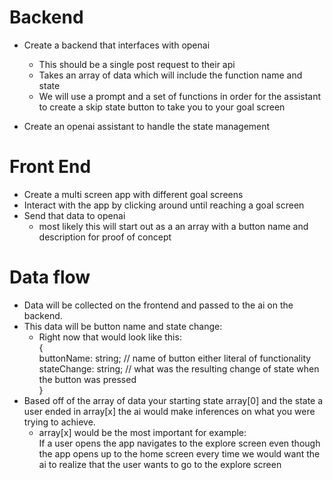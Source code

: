 # Backend

- Create a backend that interfaces with openai
    - This should be a single post request to their api
    - Takes an array of data which will include the function name and state
    - We will use a prompt and a set of functions in order for the assistant to create a skip state button to take you to your goal screen

- Create an openai assistant to handle the state management

# Front End
- Create a multi screen app with different goal screens
- Interact with the app by clicking around until reaching a goal screen
- Send that data to openai
    - most likely this will start out as a an array with a button name and description for proof of concept

# Data flow
- Data will be collected on the frontend and passed to the ai on the backend.
- This data will be button name and state change:
    - Right now that would look like this:\
    { \
    buttonName: string; // name of button either literal of functionality\
    stateChange: string; // what was the resulting change of state when the button was pressed\
      }
- Based off of the array of data your starting state array[0] and the state a user ended in array[x] the ai would make inferences on what you were trying to achieve.
    - array[x] would be the most important for example:\
    If a user opens the app navigates to the explore screen even though the app opens up to the home screen every time we would want the ai to realize that the user wants to go to the explore screen


